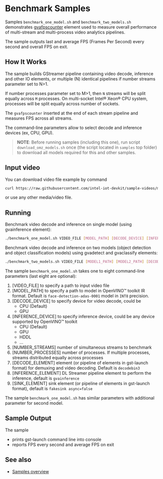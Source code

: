 # Benchmark Samples

Samples `benchmark_one_model.sh` and `benchmark_two_models.sh` demonstrates [gvafpscounter](https://dlstreamer.github.io/elements/gvafpscounter.html) element used to measure overall performance of multi-stream and multi-process video analytics pipelines.

The sample outputs last and average FPS (Frames Per Second) every second and overall FPS on exit.

## How It Works
The sample builds GStreamer pipeline containing video decode, inference and other IO elements, or multiple (N) identical pipelines if number streams parameter set to N>1.

If number processes parameter set to M>1, then `N` streams will be split equally across `M` processes. On multi-socket Intel® Xeon® CPU system, processes will be split equally across number of sockets.

The `gvafpscounter` inserted at the end of each stream pipeline and measures FPS across all streams.

The command-line parameters allow to select decode and inference devices (ex, CPU, GPU).

> **NOTE**: Before running samples (including this one), run script `download_omz_models.sh` once (the script located in `samples` top folder) to download all models required for this and other samples.

## Input video

You can download video file example by command
```sh
curl https://raw.githubusercontent.com/intel-iot-devkit/sample-videos/master/head-pose-face-detection-female-and-male.mp4 --output /path/to/your/video/head-pose-face-detection-female-and-male.mp4
```
or use any other media/video file.

## Running

Benchmark video decode and inference on single model (using gvainference element):
```sh
./benchmark_one_model.sh VIDEO_FILE [MODEL_PATH] [DECODE_DEVICE] [INFERENCE_DEVICE] [NUMBER_STREAMS] [NUMBER_PROCESSES] [DECODE_ELEMENT] [INFERENCE_ELEMENT] [SINK_ELEMENT]
```

Benchmark video decode and inference on two models (object detection and object classification models) using gvadetect and gvaclassify elements:
```sh
./benchmark_two_models.sh VIDEO_FILE [MODEL1_PATH] [MODEL2_PATH] [DECODE_DEVICE] [INFERENCE_DEVICE] [NUMBER_STREAMS] [NUMBER_PROCESSES] [DECODE_ELEMENT] [INFERENCE1_ELEMENT] [INFERENCE2_ELEMENT] [SINK_ELEMENT]
```

The sample `benchmark_one_model.sh` takes one to eight command-line parameters (last eight are optional):
1. [VIDEO_FILE] to specify a path to input video file
2. [MODEL_PATH] to specify a path to model in OpenVINO™ toolkit IR format. Default is `face-detection-adas-0001` model in `INT8` precision.
3. [DECODE_DEVICE] to specify device for video decode, could be
    * CPU (Default)
    * GPU
4. [INFERENCE_DEVICE] to specify inference device, could be any device supported by OpenVINO™ toolkit
    * CPU (Default)
    * GPU
    * HDDL
    * ...
5. [NUMBER_STREAMS] number of simultaneous streams to benchmark
6. [NUMBER_PROCESSES] number of processes. If multiple processes, streams distributed equally across processes
7. [DECODE_ELEMENT] element (or pipeline of elements in gst-launch format) for demuxing and video decoding. Default is `decodebin3`
8. [INFERENCE_ELEMENT] DL Streamer pipeline element to perform the inference, default is `gvainference`
9. [SINK_ELEMENT] sink element (or pipeline of elements in gst-launch format), default is `fakesink async=false`

The sample `benchmark_one_model.sh` has similar parameters with additional parameter for second model.

## Sample Output

The sample
* prints gst-launch command line into console
* reports FPS every second and average FPS on exit

## See also
* [Samples overview](../README.md)
